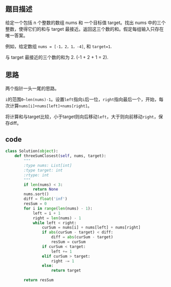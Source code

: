 ## 题目描述

给定一个包括 n 个整数的数组 nums 和 一个目标值 target。找出 nums 中的三个整数，使得它们的和与 target 最接近。返回这三个数的和。假定每组输入只存在唯一答案。

例如，给定数组 `nums = [-1，2，1，-4]`, 和 `target=1`.

与 target 最接近的三个数的和为 2. (-1 + 2 + 1 = 2).

## 思路

两个指针一头一尾的思路。

`i`的范围`0~len(nums)-1`。设置`left`指向`i`后一位，`right`指向最后一个，开始，每次计算`nums[i]+nums[left]+nums[right]`。

将计算和与target比较，小于target则向后移动`left`，大于则向前移动`right`，保存diff。

## code

```python
class Solution(object):
    def threeSumClosest(self, nums, target):
        """
        :type nums: List[int]
        :type target: int
        :rtype: int
        """
        if len(nums) < 3:
            return None
        nums.sort()
        diff = float('inf')
        resSum = 0
        for i in range(len(nums) - 1):
            left = i + 1
            right = len(nums) - 1
            while left < right:
                curSum = nums[i] + nums[left] + nums[right]
                if abs(curSum - target) < diff:
                    diff = abs(curSum - target)
                    resSum = curSum
                if curSum < target:
                    left += 1
                elif curSum > target:
                    right -= 1
                else:
                    return target
                    
        return resSum
```